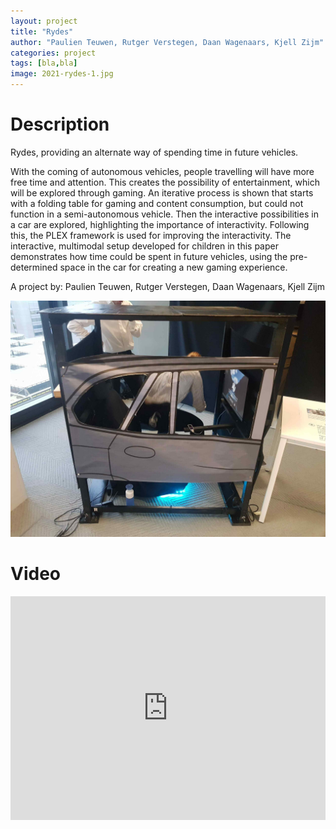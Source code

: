 ```yaml
---
layout: project
title: "Rydes"
author: "Paulien Teuwen, Rutger Verstegen, Daan Wagenaars, Kjell Zijm"
categories: project
tags: [bla,bla]
image: 2021-rydes-1.jpg
---
```


# Description
Rydes, providing an alternate way of spending time in future vehicles.

With the coming of autonomous vehicles, people travelling will have more free time and attention. This creates the possibility of entertainment, which will be explored through gaming. An iterative process is shown that starts with a folding table for gaming and content consumption, but could not function in a semi-autonomous vehicle. Then the interactive possibilities in a car are explored, highlighting the importance of interactivity. Following this, the PLEX framework is used for improving the interactivity. The interactive, multimodal setup developed for children in this paper demonstrates how time could be spent in future vehicles, using the pre-determined space in the car for creating a new gaming experience.

A project by: Paulien Teuwen, Rutger Verstegen, Daan Wagenaars, Kjell Zijm

![rydes](/assets/img/2021-rydes-2.jpg)

# Video
<iframe style="display:inline-block; border:0px solid #FFF; width: 100%; height: 358px" src="https://www.youtube.com/embed/CAyWN9ba9J8?playlist=CAyWN9ba9J8&loop=1&autoplay=1&mute=1" frameborder="0" allowfullscreen></iframe>

